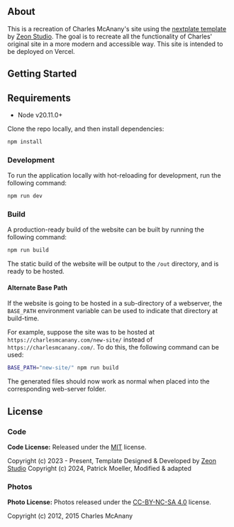 ## About

This is a recreation of Charles McAnany's site using the [nextplate template](https://github.com/zeon-studio/nextplate/) by [Zeon Studio](https://zeon.studio/). The goal is to recreate all the functionality of Charles' original site in a more modern and accessible way. This site is intended to be deployed on Vercel.

## Getting Started

## Requirements

- Node v20.11.0+

Clone the repo locally, and then install dependencies:

```bash
npm install
```

### Development

To run the application locally with hot-reloading for development, run the following command:

```bash
npm run dev
```

### Build

A production-ready build of the website can be built by running the following command:

```bash
npm run build
```

The static build of the website will be output to the `/out` directory, and is
ready to be hosted.

#### Alternate Base Path

If the website is going to be hosted in a sub-directory of a webserver, the
`BASE_PATH` environment variable can be used to indicate that directory at
build-time.

For example, suppose the site was to be hosted at
`https://charlesmcanany.com/new-site/` instead of `https://charlesmcanany.com/`.
To do this, the following command can be used:

```bash
BASE_PATH="new-site/" npm run build
```

The generated files should now work as normal when placed into the corresponding
web-server folder.

<!-- licence -->

## License

### Code

**Code License:** Released under the [MIT](LICENSE) license.

Copyright (c) 2023 - Present, Template Designed & Developed by [Zeon Studio](https://zeon.studio/)
Copyright (c) 2024, Patrick Moeller, Modified & adapted

### Photos

**Photo License:** Photos released under the [CC-BY-NC-SA 4.0](LICENSES/CC-BY-NC-SA-4.0.txt) license.

Copyright (c) 2012, 2015 Charles McAnany

